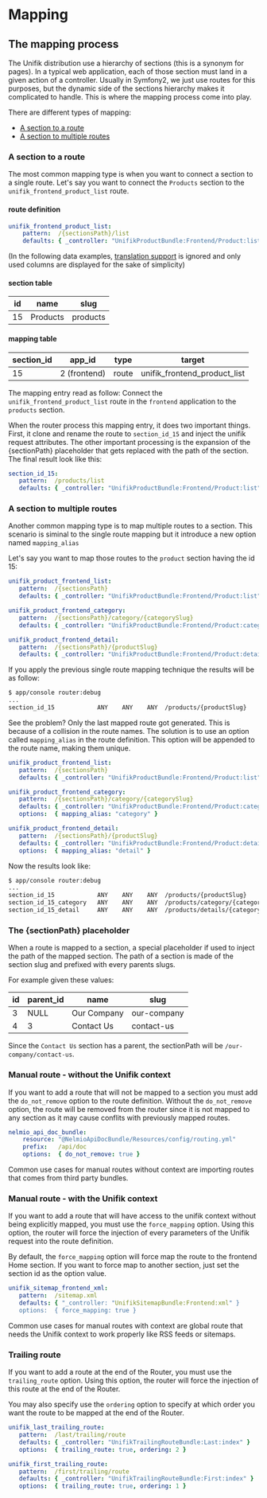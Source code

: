 Mapping
=========================

## The mapping process

The Unifik distribution use a hierarchy of sections (this is a synonym for pages). In a typical web application, each of those section must land in a given action of a controller. Usually in Symfony2, we just use routes for this purposes, but the dynamic side of the sections hierarchy makes it complicated to handle. This is where the mapping process come into play.

There are different types of mapping:

- [A section to a route](#a-section-to-a-route)
- [A section to multiple routes](#a-section-to-multiple-routes)

### A section to a route

The most common mapping type is when you want to connect a section to a single route.
Let's say you want to connect the `Products` section to the `unifik_frontend_product_list` route.

#### route definition
```yml
unifik_frontend_product_list:
    pattern:  /{sectionsPath}/list
    defaults: { _controller: "UnifikProductBundle:Frontend/Product:list" }
```

(In the following data examples, [translation support](todo) is ignored and only used columns are displayed for the sake of simplicity)

#### section table

| id            | name          | slug
| ------------- | ------------- | ------
| 15            | Products      | products

#### mapping table

| section_id    | app_id        | type   | target
| ------------- | ------------- | ------ | ---------
| 15            | 2 (frontend)  | route  | unifik_frontend_product_list

The mapping entry read as follow: Connect the `unifik_frontend_product_list` route in the `frontend` application to the `products` section.

When the router process this mapping entry, it does two important things. First, it clone and rename the route to `section_id_15` and inject the unifik request attributes. The other important processing is the expansion of the {sectionPath} placeholder that gets replaced with the path of the section. The final result look like this:

```yml
section_id_15:
   pattern:  /products/list
   defaults: { _controller: "UnifikProductBundle:Frontend/Product:list" }
```

### A section to multiple routes

Another common mapping type is to map multiple routes to a section. This scenario is siminal to the single route mapping but it introduce a new option named `mapping_alias`

Let's say you want to map those routes to the `product` section having the id 15:

```yml
unifik_product_frontend_list:
   pattern:  /{sectionsPath}
   defaults: { _controller: "UnifikProductBundle:Frontend/Product:list" }

unifik_product_frontend_category:
   pattern:  /{sectionsPath}/category/{categorySlug}
   defaults: { _controller: "UnifikProductBundle:Frontend/Product:category" }

unifik_product_frontend_detail:
   pattern:  /{sectionsPath}/{productSlug}
   defaults: { _controller: "UnifikProductBundle:Frontend/Product:detail" }
```

If you apply the previous single route mapping technique the results will be as follow:

```bash
$ app/console router:debug
...
section_id_15            ANY    ANY    ANY  /products/{productSlug}
```

See the problem? Only the last mapped route got generated. This is because of a collision in the route names. The solution is to use an option called `mapping_alias` in the route definition. This option will be appended to the route name, making them unique.

```yml
unifik_product_frontend_list:
   pattern:  /{sectionsPath}
   defaults: { _controller: "UnifikProductBundle:Frontend/Product:list" }

unifik_product_frontend_category:
   pattern:  /{sectionsPath}/category/{categorySlug}
   defaults: { _controller: "UnifikProductBundle:Frontend/Product:category" }
   options:  { mapping_alias: "category" }

unifik_product_frontend_detail:
   pattern:  /{sectionsPath}/{productSlug}
   defaults: { _controller: "UnifikProductBundle:Frontend/Product:detail" }
   options:  { mapping_alias: "detail" }
```

Now the results look like:

```bash
$ app/console router:debug
...
section_id_15            ANY    ANY    ANY  /products/{productSlug}
section_id_15_category   ANY    ANY    ANY  /products/category/{categorySlug}
section_id_15_detail     ANY    ANY    ANY  /products/details/{categorySlug}
```

### The {sectionPath} placeholder

When a route is mapped to a section, a special placeholder if used to inject the path of the mapped section. The path of a section is made of the section slug and prefixed with every parents slugs.

For example given these values:

| id  | parent_id | name          | slug
| --- | --------- | ------------- | ------
| 3   | NULL      | Our Company   | our-company
| 4   | 3         | Contact Us    | contact-us

Since the `Contact Us` section has a parent, the sectionPath will be `/our-company/contact-us`.

### Manual route - without the Unifik context

If you want to add a route that will not be mapped to a section you must add the `do_not_remove` option to the route definition. Without the `do_not_remove` option, the route will be removed from the router since it is not mapped to any section as it may cause conflits with previously mapped routes.

```yml
nelmio_api_doc_bundle:
    resource: "@NelmioApiDocBundle/Resources/config/routing.yml"
    prefix:   /api/doc
    options:  { do_not_remove: true }
```

Common use cases for manual routes without context are importing routes that comes from third party bundles.

### Manual route - with the Unifik context

If you want to add a route that will have access to the unifik context without being explicitly mapped, you must use the `force_mapping` option. Using this option, the router will force the injection of every parameters of the Unifik request into the route definition. 

By default, the `force_mapping` option will force map the route to the frontend Home section. If you want to force map to another section, just set the section id as the option value.  

```yml
unifik_sitemap_frontend_xml:
   pattern:  /sitemap.xml
   defaults: { "_controller: "UnifikSitemapBundle:Frontend:xml" }
   options:  { force_mapping: true }
```

Common use cases for manual routes with context are global route that needs the Unifik context to work properly like RSS feeds or sitemaps.

### Trailing route

If you want to add a route at the end of the Router, you must use the `trailing_route` option. Using this option, the router will force the injection of this route at the end of the Router.

You may also specify use the `ordering` option to specify at which order you want the route to be mapped at the end of the Router.

```yml
unifik_last_trailing_route:
   pattern:  /last/trailing/route
   defaults: { _controller: "UnifikTrailingRouteBundle:Last:index" }
   options:  { trailing_route: true, ordering: 2 }

unifik_first_trailing_route:
   pattern:  /first/trailing/route
   defaults: { _controller: "UnifikTrailingRouteBundle:First:index" }
   options:  { trailing_route: true, ordering: 1 }
```